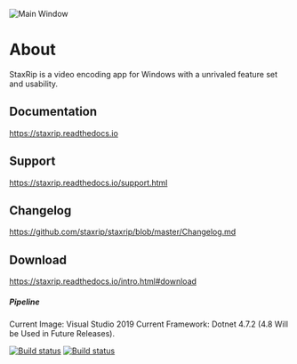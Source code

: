 ![Main Window](https://github.com/staxrip/staxrip/blob/master/docs/screenshots/_Main.png)

# About

StaxRip is a video encoding app for Windows with a unrivaled feature set and usability.



## Documentation

<https://staxrip.readthedocs.io>

## Support

<https://staxrip.readthedocs.io/support.html>

## Changelog

<https://github.com/staxrip/staxrip/blob/master/Changelog.md>

## Download

<https://staxrip.readthedocs.io/intro.html#download>

##### Pipeline

Current Image: Visual Studio 2019
Current Framework: Dotnet 4.7.2 (4.8 Will be Used in Future Releases).

[![Build status](https://ci.appveyor.com/api/projects/status/j0alakgd5ahkyjmw?svg=true)](https://ci.appveyor.com/project/Revan654/staxrip)
[![Build status](https://ci.appveyor.com/api/projects/status/j0alakgd5ahkyjmw/branch/master?svg=true)](https://ci.appveyor.com/project/Revan654/staxrip/branch/master)
